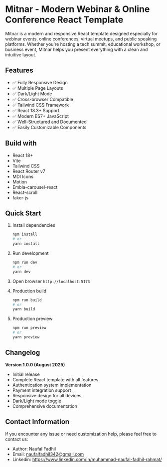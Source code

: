 # Mitnar - Modern Webinar & Online Conference React Template

Mitnar is a modern and responsive React template designed especially for webinar events, online conferences, virtual meetups, and public speaking platforms. Whether you're hosting a tech summit, educational workshop, or business event, Mitnar helps you present everything with a clean and intuitive layout.

## Features

- ✅ Fully Responsive Design
- ✅ Multiple Page Layouts
- ✅ Dark/Light Mode
- ✅ Cross-browser Compatible
- ✅ Tailwind CSS Framework
- ✅ React 18.3+ Support
- ✅ Modern ES7+ JavaScript
- ✅ Well-Structured and Documented
- ✅ Easily Customizable Components

## Build with

- React 18+
- Vite
- Tailwind CSS
- React Router v7
- MDI Icons
- Motion
- Embla-carousel-react
- React-scroll
- faker-js

## Quick Start

1. Install dependencies

   ```bash
   npm install
   # or
   yarn install
   ```

2. Run development

   ```bash
   npm run dev
   # or
   yarn dev
   ```

3. Open browser `http://localhost:5173`

4. Production build

   ```bash
   npm run build
   # or
   yarn build
   ```

5. Production preview

   ```bash
   npm run preview
   # or
   yarn preview
   ```

## Changelog

**Version 1.0.0 (August 2025)**

- Initial release
- Complete React template with all features
- Authentication system implementation
- Payment integration support
- Responsive design for all devices
- Dark/Light mode toggle
- Comprehensive documentation

## Contact Information

If you encounter any issue or need customization help, please feel free to contact us:

- Author: Naufal Fadhil
- Email: naufalfadhil342@gmail.com
- Linkedin: https://www.linkedin.com/in/muhammad-naufal-fadhil-rahmat/
